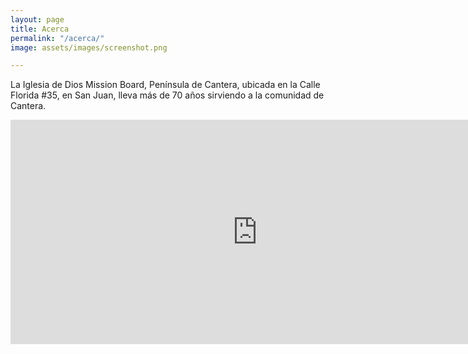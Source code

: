 ```yaml
---
layout: page
title: Acerca
permalink: "/acerca/"
image: assets/images/screenshot.png

---
```

La Iglesia de Dios Mission Board, Península de Cantera, ubicada en la Calle Florida #35, en San Juan, lleva más de 70 años sirviendo a la comunidad de Cantera.

<iframe width="790" height="359" src="https://www.youtube.com/embed/QFqrlwGZX-0" title="YouTube video player" frameborder="0" allow="accelerometer; autoplay; clipboard-write; encrypted-media; gyroscope; picture-in-picture" allowfullscreen></iframe>